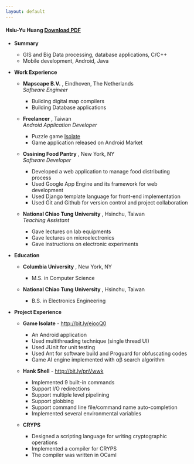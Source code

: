 ```yaml
---
layout: default
---
```


#### Hsiu-Yu Huang	[Download PDF](/static/data/resume_henry.pdf)

* **Summary**
  - GIS and Big Data processing, database applications, C/C++ 
  - Mobile development, Android, Java
      
* **Work Experience**

  - __Mapscape B.V.__ , Eindhoven, The Netherlands  
    _Software Engineer_
    + Building digital map compilers
    + Building Database applications

  - __Freelancer__ , Taiwan  
    _Android Application Developer_  
    + Puzzle game [Isolate](http://bit.ly/eiooQ0)
    + Game application released on Android Market

  - __Ossining Food Pantry__ , New York, NY  
    _Software Developer_  
    + Developed a web application to manage food distributing process
    + Used Google App Engine and its framework for web development
    + Used Django template language for front-end implementation
    + Used Git and Github for version control and project collaboration

  - __National Chiao Tung University__ , Hsinchu, Taiwan  
    _Teaching Assistant_  
    + Gave lectures on lab equipments
    + Gave lectures on microelectronics
    + Gave instructions on electronic experiments

* **Education**

  - __Columbia University__ , New York, NY  
    + M.S. in Computer Science
 
  - __National Chiao Tung University__ , Hsinchu, Taiwan  
    + B.S. in Electronics Engineering

* **Project Experience**

  - __Game Isolate__ - <http://bit.ly/eiooQ0>
    + An Android application
    + Used multithreading technique (single thread UI)
    + Used JUnit for unit testing
    + Used Ant for software build and Proguard for obfuscating codes
    + Game AI engine implemented with &alpha;&beta; search algorithm

  - __Hank Shell__ - <http://bit.ly/pnVwwk>
    + Implemented 9 built-in commands
    + Support I/O redirections
    + Support multiple level pipelining
    + Support globbing
    + Support command line file/command name auto-completion
    + Implemented several environmental variables

  - __CRYPS__
    + Designed a scripting language for writing cryptographic operations
    + Implemented a compiler for CRYPS
    + The compiler was written in OCaml
